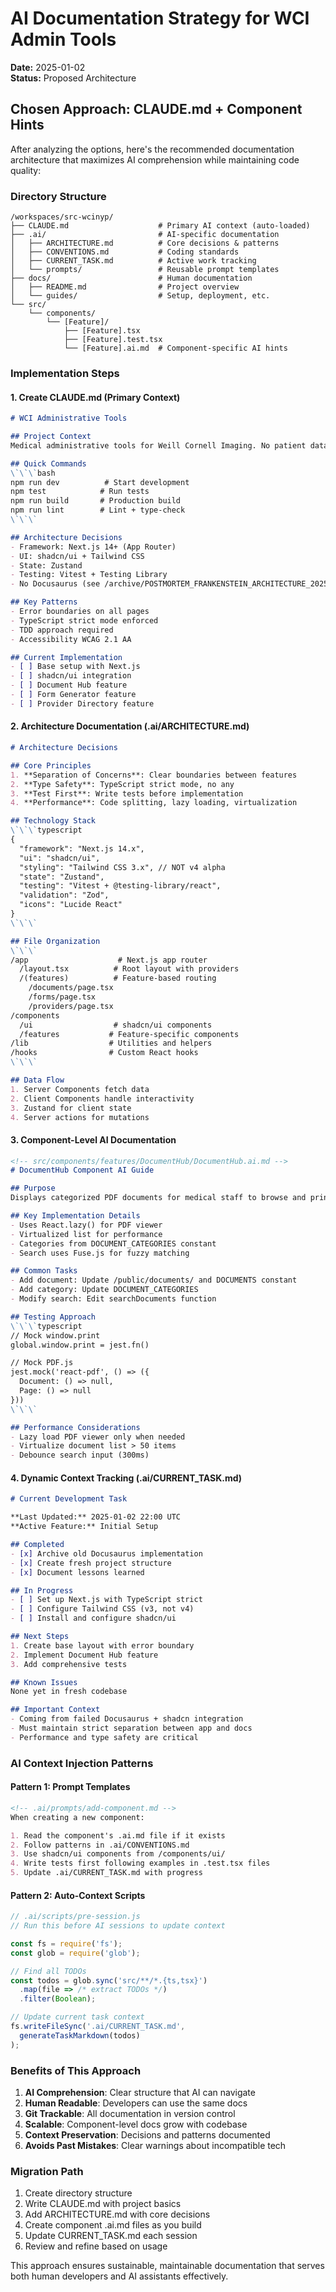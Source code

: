 # AI Documentation Strategy for WCI Admin Tools

**Date:** 2025-01-02  
**Status:** Proposed Architecture

## Chosen Approach: CLAUDE.md + Component Hints

After analyzing the options, here's the recommended documentation architecture that maximizes AI comprehension while maintaining code quality:

### Directory Structure
```
/workspaces/src-wcinyp/
├── CLAUDE.md                    # Primary AI context (auto-loaded)
├── .ai/                         # AI-specific documentation
│   ├── ARCHITECTURE.md          # Core decisions & patterns
│   ├── CONVENTIONS.md           # Coding standards
│   ├── CURRENT_TASK.md          # Active work tracking
│   └── prompts/                 # Reusable prompt templates
├── docs/                        # Human documentation
│   ├── README.md                # Project overview
│   └── guides/                  # Setup, deployment, etc.
└── src/
    └── components/
        └── [Feature]/
            ├── [Feature].tsx
            ├── [Feature].test.tsx
            └── [Feature].ai.md  # Component-specific AI hints
```

### Implementation Steps

#### 1. Create CLAUDE.md (Primary Context)
```markdown
# WCI Administrative Tools

## Project Context
Medical administrative tools for Weill Cornell Imaging. No patient data (PHI).

## Quick Commands
\`\`\`bash
npm run dev          # Start development
npm test            # Run tests
npm run build       # Production build
npm run lint        # Lint + type-check
\`\`\`

## Architecture Decisions
- Framework: Next.js 14+ (App Router)
- UI: shadcn/ui + Tailwind CSS
- State: Zustand
- Testing: Vitest + Testing Library
- No Docusaurus (see /archive/POSTMORTEM_FRANKENSTEIN_ARCHITECTURE_2025-01-02.md)

## Key Patterns
- Error boundaries on all pages
- TypeScript strict mode enforced
- TDD approach required
- Accessibility WCAG 2.1 AA

## Current Implementation
- [ ] Base setup with Next.js
- [ ] shadcn/ui integration
- [ ] Document Hub feature
- [ ] Form Generator feature
- [ ] Provider Directory feature
```

#### 2. Architecture Documentation (.ai/ARCHITECTURE.md)
```markdown
# Architecture Decisions

## Core Principles
1. **Separation of Concerns**: Clear boundaries between features
2. **Type Safety**: TypeScript strict mode, no any
3. **Test First**: Write tests before implementation
4. **Performance**: Code splitting, lazy loading, virtualization

## Technology Stack
\`\`\`typescript
{
  "framework": "Next.js 14.x",
  "ui": "shadcn/ui",
  "styling": "Tailwind CSS 3.x", // NOT v4 alpha
  "state": "Zustand",
  "testing": "Vitest + @testing-library/react",
  "validation": "Zod",
  "icons": "Lucide React"
}
\`\`\`

## File Organization
\`\`\`
/app                    # Next.js app router
  /layout.tsx          # Root layout with providers
  /(features)          # Feature-based routing
    /documents/page.tsx
    /forms/page.tsx
    /providers/page.tsx
/components            
  /ui                  # shadcn/ui components
  /features           # Feature-specific components
/lib                  # Utilities and helpers
/hooks                # Custom React hooks
\`\`\`

## Data Flow
1. Server Components fetch data
2. Client Components handle interactivity
3. Zustand for client state
4. Server actions for mutations
```

#### 3. Component-Level AI Documentation
```markdown
<!-- src/components/features/DocumentHub/DocumentHub.ai.md -->
# DocumentHub Component AI Guide

## Purpose
Displays categorized PDF documents for medical staff to browse and print.

## Key Implementation Details
- Uses React.lazy() for PDF viewer
- Virtualized list for performance
- Categories from DOCUMENT_CATEGORIES constant
- Search uses Fuse.js for fuzzy matching

## Common Tasks
- Add document: Update /public/documents/ and DOCUMENTS constant
- Add category: Update DOCUMENT_CATEGORIES
- Modify search: Edit searchDocuments function

## Testing Approach
\`\`\`typescript
// Mock window.print
global.window.print = jest.fn()

// Mock PDF.js
jest.mock('react-pdf', () => ({
  Document: () => null,
  Page: () => null
}))
\`\`\`

## Performance Considerations
- Lazy load PDF viewer only when needed
- Virtualize document list > 50 items
- Debounce search input (300ms)
```

#### 4. Dynamic Context Tracking (.ai/CURRENT_TASK.md)
```markdown
# Current Development Task

**Last Updated:** 2025-01-02 22:00 UTC
**Active Feature:** Initial Setup

## Completed
- [x] Archive old Docusaurus implementation
- [x] Create fresh project structure
- [x] Document lessons learned

## In Progress
- [ ] Set up Next.js with TypeScript strict
- [ ] Configure Tailwind CSS (v3, not v4)
- [ ] Install and configure shadcn/ui

## Next Steps
1. Create base layout with error boundary
2. Implement Document Hub feature
3. Add comprehensive tests

## Known Issues
None yet in fresh codebase

## Important Context
- Coming from failed Docusaurus + shadcn integration
- Must maintain strict separation between app and docs
- Performance and type safety are critical
```

### AI Context Injection Patterns

#### Pattern 1: Prompt Templates
```markdown
<!-- .ai/prompts/add-component.md -->
When creating a new component:

1. Read the component's .ai.md file if it exists
2. Follow patterns in .ai/CONVENTIONS.md
3. Use shadcn/ui components from /components/ui/
4. Write tests first following examples in .test.tsx files
5. Update .ai/CURRENT_TASK.md with progress
```

#### Pattern 2: Auto-Context Scripts
```javascript
// .ai/scripts/pre-session.js
// Run this before AI sessions to update context

const fs = require('fs');
const glob = require('glob');

// Find all TODOs
const todos = glob.sync('src/**/*.{ts,tsx}')
  .map(file => /* extract TODOs */)
  .filter(Boolean);

// Update current task context
fs.writeFileSync('.ai/CURRENT_TASK.md', 
  generateTaskMarkdown(todos)
);
```

### Benefits of This Approach

1. **AI Comprehension**: Clear structure that AI can navigate
2. **Human Readable**: Developers can use the same docs
3. **Git Trackable**: All documentation in version control
4. **Scalable**: Component-level docs grow with codebase
5. **Context Preservation**: Decisions and patterns documented
6. **Avoids Past Mistakes**: Clear warnings about incompatible tech

### Migration Path

1. Create directory structure
2. Write CLAUDE.md with project basics
3. Add ARCHITECTURE.md with core decisions
4. Create component .ai.md files as you build
5. Update CURRENT_TASK.md each session
6. Review and refine based on usage

This approach ensures sustainable, maintainable documentation that serves both human developers and AI assistants effectively.